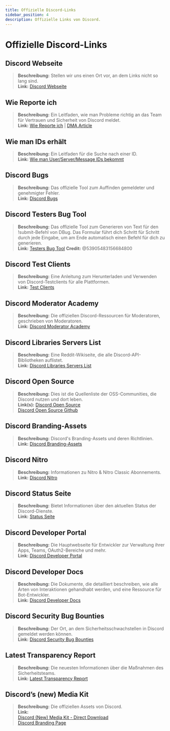 ```yaml
---
title: Offizielle Discord-Links
sidebar_position: 4
description: Offizielle Links von Discord.
---
```


# Offizielle Discord-Links

## **Discord Webseite**
> __Beschreibung:__ Stellen wir uns einen Ort vor, an dem Links nicht so lang sind.   <br/>
__Link:__ [Discord Webseite](https://dis.gd/)

## **Wie Reporte ich**
> __Beschreibung:__ Ein Leitfaden, wie man Probleme richtig an das Team für Vertrauen und Sicherheit von Discord meldet.   <br/>
__Link:__  [Wie Reporte ich](https://dis.gd/howtoreport) | [DMA Article](https://discord.com/moderation/360058643194-104:-How-to-Report-Content-to-Discord)

## **Wie man IDs erhält** 
> __Beschreibung:__ Ein Leitfaden für die Suche nach einer ID.   <br/>
__Link:__  [Wie man User/Server/Message IDs bekommt](https://dis.gd/findmyid)

## **Discord Bugs**
> __Beschreibung:__  Das offizielle Tool zum Auffinden gemeldeter und genehmigter Fehler.   <br/>
__Link:__ [Discord Bugs](https://bugs.discord.com/)

## **Discord Testers Bug Tool**
> __Beschreibung:__ Das offizielle Tool zum Generieren von Text für den !submit-Befehl von DBug. Das Formular führt dich Schritt für Schritt durch jede Eingabe, um am Ende automatisch einen Befehl für dich zu generieren.   <br/>
__Link:__ [Testers Bug Tool](https://dis.gd/bug-tool)
__Credit:__ @53905483156684800

## **Discord Test Clients**
> __Beschreibung:__ Eine Anleitung zum Herunterladen und Verwenden von Discord-Testclients für alle Plattformen.   <br/>
__Link:__ [Test Clients](https://support.discord.com/hc/en-us/articles/360035675191-Discord-Testing-Clients)

## **Discord Moderator Academy** 
> __Beschreibung:__ Die offiziellen Discord-Ressourcen für Moderatoren, geschrieben von Moderatoren.   <br/>
__Link:__ [Discord Moderator Academy](https://dis.gd/moderation)

## **Discord Libraries Servers List**
> __Beschreibung:__ Eine Reddit-Wikiseite, die alle Discord-API-Bibliotheken auflistet.   <br/>
__Link:__ [Discord Libraries Servers List](https://www.reddit.com/r/discordapp/wiki/developers)

## **Discord Open Source**
> __Beschreibung:__ Dies ist die Quellenliste der OSS-Communities, die Discord nutzen und dort leben.   <br/>
__Link(s):__
[Discord Open Source](https://discord.com/open-source)   <br/>
[Discord Open Source Github](https://github.com/discord/discord-open-source)

## **Discord Branding-Assets**  
> __Beschreibung:__ Discord's Branding-Assets und deren Richtlinien.   <br/>
__Link:__ [Discord Branding-Assets](https://discord.com/branding)

## **Discord Nitro**
> __Beschreibung:__  Informationen zu Nitro & Nitro Classic Abonnements.   <br/>
__Link:__ [Discord Nitro](https://dis.gd/nitro)

## **Discord Status Seite**
> __Beschreibung:__ Bietet Informationen über den aktuellen Status der Discord-Dienste.   <br/>
__Link:__ [Status Seite](https://dis.gd/status)

## **Discord Developer Portal**
> __Beschreibung:__ Die Hauptwebseite für Entwickler zur Verwaltung ihrer Apps, Teams, OAuth2-Bereiche und mehr.    <br/>
__Link:__ [Discord Developer Portal](https://discord.com/developers/)

## **Discord Developer Docs**
> __Beschreibung:__ Die Dokumente, die detailliert beschreiben, wie alle Arten von Interaktionen gehandhabt werden, und eine Ressource für Bot-Entwickler.   <br/>
__Link:__ [Discord Developer Docs](https://discord.dev/)

## **Discord Security Bug Bounties**
> __Beschreibung:__ Der Ort, an dem Sicherheitsschwachstellen in Discord gemeldet werden können.   <br/>
__Link:__ [Discord Security Bug Bounties](https://discord.com/security)

## **Latest Transparency Report** 
> __Beschreibung:__ Die neuesten Informationen über die Maßnahmen des Sicherheitsteams.   <br/>
__Link:__ [Latest Transparency Report](https://discord.com/blog/discord-transparency-report-q1-2022)

## **Discord’s (new) Media Kit**
> __Beschreibung:__ Die offiziellen Assets von Discord.   <br/>
__Link:__ <br/>
[Discord (New) Media Kit - Direct Download](https://www.dropbox.com/sh/nabhhaq7kt59exr/AAB7U3f2pW-Jmvdul0yy7o-ia?dl=1)  <br/>
[Discord Branding Page](https://discord.com/branding)
